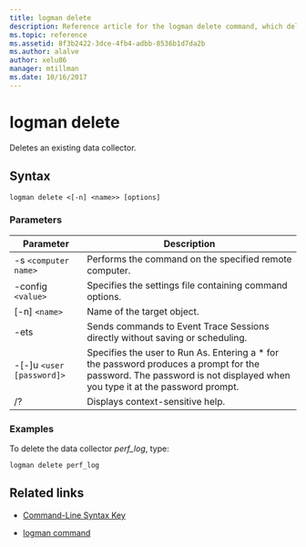 ```yaml
---
title: logman delete
description: Reference article for the logman delete command, which deletes an existing data collector.
ms.topic: reference
ms.assetid: 8f3b2422-3dce-4fb4-adbb-8536b1d7da2b
ms.author: alalve
author: xelu86
manager: mtillman
ms.date: 10/16/2017
---
```


# logman delete



Deletes an existing data collector.

## Syntax

```
logman delete <[-n] <name>> [options]
```

### Parameters

| Parameter | Description |
| --------- | ----------- |
| -s `<computer name>` | Performs the command on the specified remote computer. |
| -config `<value>` | Specifies the settings file containing command options. |
| [-n] `<name>` | Name of the target object. |
| -ets | Sends commands to Event Trace Sessions directly without saving or scheduling. |
| -[-]u `<user [password]>` | Specifies the user to Run As. Entering a \* for the password produces a prompt for the password. The password is not displayed when you type it at the password prompt. |
| /? | Displays context-sensitive help. |

### Examples

To delete the data collector *perf_log*, type:

```
logman delete perf_log
```

## Related links

- [Command-Line Syntax Key](command-line-syntax-key.md)

- [logman command](logman.md)
